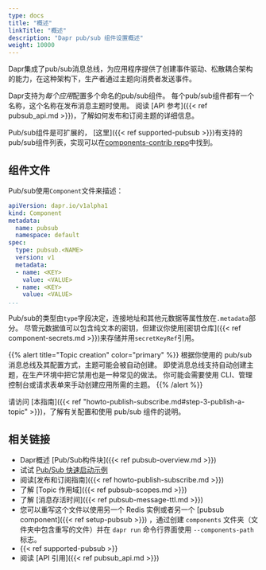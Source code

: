 ```yaml
---
type: docs
title: "概述"
linkTitle: "概述"
description: "Dapr pub/sub 组件设置概述"
weight: 10000
---
```


Dapr集成了pub/sub消息总线，为应用程序提供了创建事件驱动、松散耦合架构的能力，在这种架构下，生产者通过主题向消费者发送事件。

Dapr支持为*每个应用*配置多个命名的pub/sub组件。 每个pub/sub组件都有一个名称，这个名称在发布消息主题时使用。 阅读 [API 参考]({{< ref pubsub_api.md >}})，了解如何发布和订阅主题的详细信息。

Pub/sub组件是可扩展的， [这里]({{< ref supported-pubsub >}})有支持的pub/sub组件列表，实现可以在[components-contrib repo](https://github.com/dapr/components-contrib)中找到。

## 组件文件

Pub/sub使用`Component`文件来描述：

```yaml
apiVersion: dapr.io/v1alpha1
kind: Component
metadata:
  name: pubsub
  namespace: default
spec:
  type: pubsub.<NAME>
  version: v1
  metadata:
  - name: <KEY>
    value: <VALUE>
  - name: <KEY>
    value: <VALUE>
...
```

Pub/sub的类型由`type`字段决定，连接地址和其他元数据等属性放在`.metadata`部分。 尽管元数据值可以包含纯文本的密钥，但建议你使用[密钥仓库]({{< ref component-secrets.md >}})来存储并用`secretKeyRef`引用。

{{% alert title="Topic creation" color="primary" %}}
根据你使用的 pub/sub 消息总线及其配置方式，主题可能会被自动创建。 即使消息总线支持自动创建主题，在生产环境中把它禁用也是一种常见的做法。 你可能会需要使用 CLI、管理控制台或请求表单来手动创建应用所需的主题。
{{% /alert %}}

请访问 [本指南]({{< ref "howto-publish-subscribe.md#step-3-publish-a-topic" >}})，了解有关配置和使用 pub/sub 组件的说明。

## 相关链接

- Dapr概述 [Pub/Sub构件块]({{< ref pubsub-overview.md >}})
- 试试 [Pub/Sub 快速启动示例](https://github.com/dapr/quickstarts/tree/master/pub-sub)
- 阅读[发布和订阅指南]({{< ref howto-publish-subscribe.md >}})
- 了解 [Topic 作用域]({{< ref pubsub-scopes.md >}})
- 了解 [消息存活时间]({{< ref pubsub-message-ttl.md >}})
- 您可以重写这个文件以使用另一个 Redis 实例或者另一个 [pubsub component]({{< ref setup-pubsub >}}) ，通过创建 `components` 文件夹（文件夹中包含重写的文件）并在 `dapr run` 命令行界面使用 `--components-path` 标志。
- {{< ref supported-pubsub >}}
- 阅读 [API 引用]({{< ref pubsub_api.md >}})
